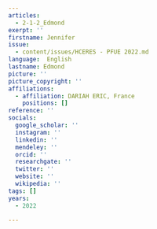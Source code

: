 ```yaml
---
articles:
  - 2-1-2_Edmond
exerpt: ''
firstname: Jennifer
issue:
  - content/issues/HCERES - PFUE 2022.md
language:  English
lastname: Edmond
picture: ''
picture_copyright: ''
affiliations:
  - affiliation: DARIAH ERIC, France
    positions: []
reference: ''
socials:
  google_scholar: ''
  instagram: ''
  linkedin: ''
  mendeley: ''
  orcid: ''
  researchgate: ''
  twitter: ''
  website: ''
  wikipedia: ''
tags: []
years:
  - 2022

---
```

